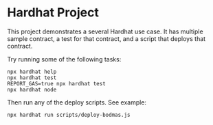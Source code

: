 # Hardhat Project

This project demonstrates a several Hardhat use case. It has multiple sample contract, a test for that contract, and a script that deploys that contract.

Try running some of the following tasks:

```shell
npx hardhat help
npx hardhat test
REPORT_GAS=true npx hardhat test
npx hardhat node
```

Then run any of the deploy scripts. See example:

```
npx hardhat run scripts/deploy-bodmas.js
```